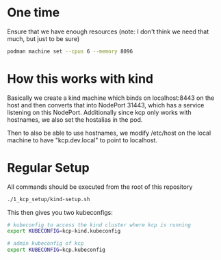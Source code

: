 # One time
Ensure that we have enough resources (note: I don't think we need that much, but just to be sure)

```sh
podman machine set --cpus 6 --memory 8096
```

# How this works with kind
Basically we create a kind machine which binds on localhost:8443 on the host and then converts that into NodePort 31443, which has a service listening on this NodePort.
Additionally since kcp only works with hostnames, we also set the hostalias in the pod.

Then to also be able to use hostnames, we modify /etc/host on the local machine to have "kcp.dev.local" to point to localhost.

# Regular Setup
All commands should be executed from the root of this repository

```sh
./1_kcp_setup/kind-setup.sh
```

This then gives you two kubeconfigs:
```sh
# kubeconfig to access the kind cluster where kcp is running
export KUBECONFIG=kcp-kind.kubeconfig

# admin kubeconfig of kcp
export KUBECONFIG=kcp.kubeconfig
```
